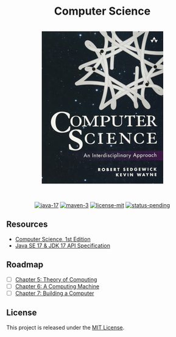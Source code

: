 <h1 align="center">Computer Science</h1>

<p align="center">
    <br>
    <img src="docs/computer-science-logo.png" alt="computer-science-logo" width="319" height="400"/>
    <br>
</p>

<br>

<p align="center">
    <a href="https://openjdk.org/projects/jdk-updates/">
        <img src="https://img.shields.io/badge/java-17-B07219?style=flat&logo=openjdk"
        alt="java-17" /></a>
    <a href="https://maven.apache.org/">
        <img src="https://img.shields.io/badge/maven-3-C71A36?style=flat&logo=apachemaven"
        alt="maven-3" /></a>
    <a href="./LICENSE.md">
        <img src="https://img.shields.io/badge/license-mit-lightgrey?style=flat&logo=github"
        alt="license-mit" /></a>
    <a href="https://github.com/kserbouty/computer-science">
        <img src="https://img.shields.io/badge/status-pending-lightgrey?style=flat&logo=github"
        alt="status-pending" /></a>
</p>

## Resources

- [Computer Science, 1st Edition](https://introcs.cs.princeton.edu/java/home/)
- [Java SE 17 & JDK 17 API Specification](https://docs.oracle.com/en/java/javase/17/docs/api/index.html)

## Roadmap

- [ ] [Chapter 5: Theory of Computing](https://introcs.cs.princeton.edu/java/50theory)
- [ ] [Chapter 6: A Computing Machine](https://introcs.cs.princeton.edu/java/60machine)
- [ ] [Chapter 7: Building a Computer](https://introcs.cs.princeton.edu/java/70circuits)

## License

This project is released under the [MIT License](./LICENSE.md).